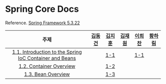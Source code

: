 # Spring Core Docs

Reference. [Spring Framework 5.3.22](https://docs.spring.io/spring-framework/docs/current/reference/html/core.html#spring-core)

| 주제 | [김동건](https://github.com/DongGeon0908) | [김지훈](https://github.com/DevRunner21) | [김재원](https://github.com/darkant99) | [이희찬](https://github.com/leeheefull) | [황하림](https://github.com/HwangHarim) |
|:---:|:--:|:---:|:---:|:---:|:---:|
| [1.1. Introduction to the Spring IoC Container and Beans](https://docs.spring.io/spring-framework/docs/current/reference/html/core.html#beans-introduction) |  | [1-1](https://github.com/Run-Dev-Run/spring-core-docs/blob/main/1.%20The%20IoC%20Container/1.1-%EC%A7%80%ED%9B%88.md) |  | [1-1](https://github.com/Run-Dev-Run/spring-core-docs/blob/main/1.%20The%20IoC%20Container/1.1-희찬.md) |  |
| [1.2. Container Overview](https://docs.spring.io/spring-framework/docs/current/reference/html/core.html#beans-basics) |  | [1-2](https://github.com/Run-Dev-Run/spring-core-docs/blob/main/1.%20The%20IoC%20Container/1.2-%EC%A7%80%ED%9B%88.md) |  |  |  |
| [1.3. Bean Overview](https://docs.spring.io/spring-framework/docs/current/reference/html/core.html#beans-definition) |  | [1-3](https://github.com/Run-Dev-Run/spring-core-docs/blob/main/1.%20The%20IoC%20Container/1.3-%EC%A7%80%ED%9B%88.md) |  |  |  |
